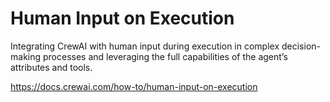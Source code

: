 # Human Input on Execution
Integrating CrewAI with human input during execution in complex decision-making processes and leveraging the full capabilities of the agent’s attributes and tools.

https://docs.crewai.com/how-to/human-input-on-execution
